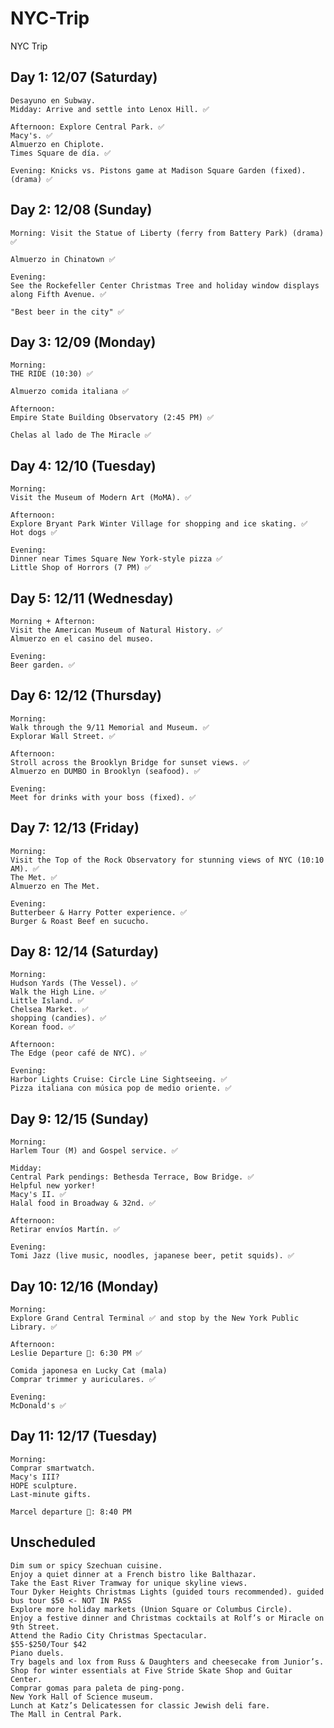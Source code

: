 # NYC-Trip
NYC Trip

## Day 1: 12/07 (Saturday)

    Desayuno en Subway.
    Midday: Arrive and settle into Lenox Hill. ✅
    
    Afternoon: Explore Central Park. ✅
    Macy's. ✅
    Almuerzo en Chiplote.
    Times Square de día. ✅
 
    Evening: Knicks vs. Pistons game at Madison Square Garden (fixed). (drama) ✅

## Day 2: 12/08 (Sunday)

    Morning: Visit the Statue of Liberty (ferry from Battery Park) (drama) ✅
    
    Almuerzo in Chinatown ✅

    Evening:
    See the Rockefeller Center Christmas Tree and holiday window displays along Fifth Avenue. ✅

    "Best beer in the city" ✅

## Day 3: 12/09 (Monday)

    Morning:
    THE RIDE (10:30) ✅

    Almuerzo comida italiana ✅
    
    Afternoon:
    Empire State Building Observatory (2:45 PM) ✅

    Chelas al lado de The Miracle ✅

## Day 4: 12/10 (Tuesday)

    Morning:
    Visit the Museum of Modern Art (MoMA). ✅

    Afternoon:
    Explore Bryant Park Winter Village for shopping and ice skating. ✅
    Hot dogs ✅
    
    Evening:
    Dinner near Times Square New York-style pizza ✅
    Little Shop of Horrors (7 PM) ✅
    
## Day 5: 12/11 (Wednesday)

    Morning + Afternon:
    Visit the American Museum of Natural History. ✅
    Almuerzo en el casino del museo.
    
    Evening:
    Beer garden. ✅

## Day 6: 12/12 (Thursday)

    Morning:
    Walk through the 9/11 Memorial and Museum. ✅
    Explorar Wall Street. ✅
    
    Afternoon:
    Stroll across the Brooklyn Bridge for sunset views. ✅
    Almuerzo en DUMBO in Brooklyn (seafood). ✅
       
    Evening:
    Meet for drinks with your boss (fixed). ✅

## Day 7: 12/13 (Friday)

    Morning:
    Visit the Top of the Rock Observatory for stunning views of NYC (10:10 AM). ✅
    The Met. ✅
    Almuerzo en The Met.
    
    Evening:
    Butterbeer & Harry Potter experience. ✅
    Burger & Roast Beef en sucucho.

## Day 8: 12/14 (Saturday)

    Morning:
    Hudson Yards (The Vessel). ✅
    Walk the High Line. ✅
    Little Island. ✅
    Chelsea Market. ✅
    shopping (candies). ✅
    Korean food. ✅
    
    Afternoon:
    The Edge (peor café de NYC). ✅
    
    Evening:
    Harbor Lights Cruise: Circle Line Sightseeing. ✅
    Pizza italiana con música pop de medio oriente. ✅

## Day 9: 12/15 (Sunday)

    Morning:
    Harlem Tour (M) and Gospel service. ✅

    Midday:
    Central Park pendings: Bethesda Terrace, Bow Bridge. ✅
    Helpful new yorker!
    Macy's II. ✅
    Halal food in Broadway & 32nd. ✅

    Afternoon:
    Retirar envíos Martín. ✅
    
    Evening:
    Tomi Jazz (live music, noodles, japanese beer, petit squids). ✅

## Day 10: 12/16 (Monday)

    Morning:
    Explore Grand Central Terminal ✅ and stop by the New York Public Library. ✅

    Afternoon:
    Leslie Departure 🛫: 6:30 PM ✅
     
    Comida japonesa en Lucky Cat (mala)
    Comprar trimmer y auriculares. ✅
    
    Evening:
    McDonald's ✅

## Day 11: 12/17 (Tuesday)

    Morning:
    Comprar smartwatch.
    Macy's III?
    HOPE sculpture.
    Last-minute gifts.
    
    Marcel departure 🛫: 8:40 PM
    
## Unscheduled

    Dim sum or spicy Szechuan cuisine.
    Enjoy a quiet dinner at a French bistro like Balthazar.
    Take the East River Tramway for unique skyline views.
    Tour Dyker Heights Christmas Lights (guided tours recommended). guided bus tour $50 <- NOT IN PASS
    Explore more holiday markets (Union Square or Columbus Circle).
    Enjoy a festive dinner and Christmas cocktails at Rolf’s or Miracle on 9th Street.
    Attend the Radio City Christmas Spectacular.                                $55-$250/Tour $42
    Piano duels.
    Try bagels and lox from Russ & Daughters and cheesecake from Junior’s.
    Shop for winter essentials at Five Stride Skate Shop and Guitar Center.
    Comprar gomas para paleta de ping-pong.
    New York Hall of Science museum.
    Lunch at Katz’s Delicatessen for classic Jewish deli fare.
    The Mall in Central Park.
